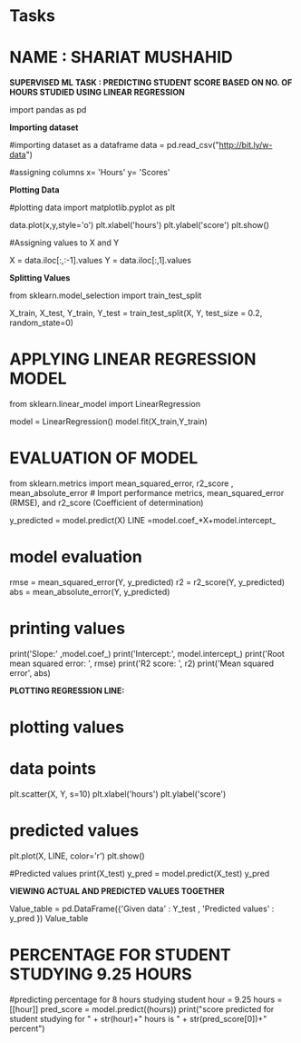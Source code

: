 # Tasks
# **NAME : SHARIAT MUSHAHID**
**SUPERVISED ML**
**TASK : PREDICTING STUDENT SCORE BASED ON NO. OF HOURS STUDIED USING LINEAR REGRESSION**

import pandas as pd

**Importing dataset**

#importing dataset as a dataframe
data = pd.read_csv("http://bit.ly/w-data")

#assigning columns
x= 'Hours'
y= 'Scores'

**Plotting Data**

#plotting data
import matplotlib.pyplot as plt

data.plot(x,y,style='o')
plt.xlabel('hours')
plt.ylabel('score')
plt.show()

#Assigning values to X and Y

X = data.iloc[:,:-1].values
Y = data.iloc[:,1].values


**Splitting Values**

from sklearn.model_selection import train_test_split

X_train, X_test, Y_train, Y_test = train_test_split(X, Y, test_size = 0.2, random_state=0)


# **APPLYING LINEAR REGRESSION MODEL**

from sklearn.linear_model import LinearRegression

model = LinearRegression()
model.fit(X_train,Y_train)

# **EVALUATION OF MODEL**

from sklearn.metrics import mean_squared_error, r2_score , mean_absolute_error # Import performance metrics, mean_squared_error (RMSE), and r2_score (Coefficient of determination)


y_predicted = model.predict(X)
LINE =model.coef_*X+model.intercept_
# model evaluation
rmse = mean_squared_error(Y, y_predicted)
r2 = r2_score(Y, y_predicted)
abs = mean_absolute_error(Y, y_predicted)
# printing values
print('Slope:' ,model.coef_)
print('Intercept:', model.intercept_)
print('Root mean squared error: ', rmse)
print('R2 score: ', r2)
print('Mean squared error', abs)


**PLOTTING REGRESSION LINE:**

# plotting values

# data points
plt.scatter(X, Y, s=10)
plt.xlabel('hours')
plt.ylabel('score')

# predicted values
plt.plot(X, LINE, color='r')
plt.show()

#Predicted values
print(X_test)
y_pred = model.predict(X_test)
y_pred

 **VIEWING ACTUAL AND PREDICTED VALUES TOGETHER**

Value_table = pd.DataFrame({'Given data' : Y_test , 'Predicted values' : y_pred }) 
Value_table

# **PERCENTAGE FOR STUDENT STUDYING 9.25 HOURS**

#predicting percentage for 8 hours studying student
hour = 9.25
hours = [[hour]]
pred_score = model.predict((hours))
print("score predicted for student studying for " + str(hour)+" hours is " + str(pred_score[0])+" percent")



